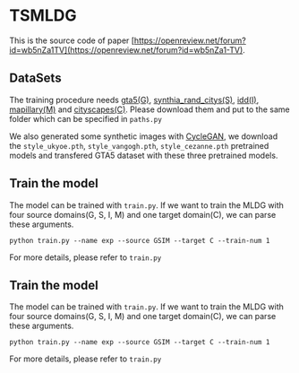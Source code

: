 # TSMLDG
This is the source code of paper [https://openreview.net/forum?id=wb5nZa1TV](https://openreview.net/forum?id=wb5nZa1-TV).

## DataSets

The training procedure needs [gta5(G)](https://download.visinf.tu-darmstadt.de/data/from_games/), [synthia_rand_citys(S)](https://synthia-dataset.net/downloads/), [idd(I)](https://idd.insaan.iiit.ac.in/), [mapillary(M)](https://www.mapillary.com/dataset/vistas?pKey=1GyeWFxH_NPIQwgl0onILw) and [cityscapes(C)](https://www.cityscapes-dataset.com/). Please download them and put to the same folder which can be specified in `paths.py`

We also generated some synthetic images with [CycleGAN](https://github.com/junyanz/CycleGAN), we download the `style_ukyoe.pth`, `style_vangogh.pth`, `style_cezanne.pth` pretrained models and transfered GTA5 dataset with these three pretrained models. 

## Train the model

The model can be trained with `train.py`. If we want to train the MLDG with four source domains(G, S, I, M) and one target domain(C), we can parse these arguments.
```
python train.py --name exp --source GSIM --target C --train-num 1  
```
For more details, please refer to `train.py`

## Train the model

The model can be trained with `train.py`. If we want to train the MLDG with four source domains(G, S, I, M) and one target domain(C), we can parse these arguments.
```
python train.py --name exp --source GSIM --target C --train-num 1  
```
For more details, please refer to `train.py`

